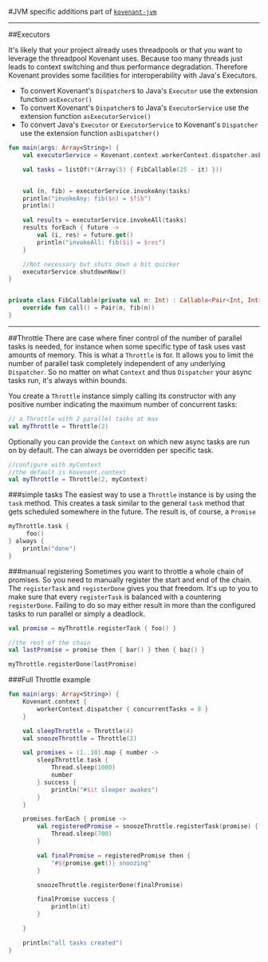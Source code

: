 #JVM specific additions
part of [`kovenant-jvm`](../index.md#artifacts)

---

##Executors

It's likely that your project already uses threadpools or that you want to leverage the threadpool
Kovenant uses. Because too many threads just leads to context switching and thus performance degradation.
Therefore Kovenant provides some facilities for interoperability with Java's Executors. 

* To convert Kovenant's `Dispatcher`s to Java's `Executor` use the extension function `asExecutor()` 
* To convert Kovenant's `Dispatcher`s to Java's `ExecutorService` use the extension function `asExecutorService()`
* To convert Java's `Executor` or `ExecutorService` to Kovenant's `Dispatcher` use the extension function `asDispatcher()`


```kt
fun main(args: Array<String>) {
    val executorService = Kovenant.context.workerContext.dispatcher.asExecutorService()

    val tasks = listOf(*(Array(5) { FibCallable(25 - it) }))


    val (n, fib) = executorService.invokeAny(tasks)
    println("invokeAny: fib($n) = $fib")
    println()

    val results = executorService.invokeAll(tasks)
    results forEach { future ->
        val (i, res) = future.get()
        println("invokeAll: fib($i) = $res")
    }

    //Not necessary but shuts down a bit quicker
    executorService.shutdownNow()
}


private class FibCallable(private val n: Int) : Callable<Pair<Int, Int>> {
    override fun call() = Pair(n, fib(n))
}
```

---

##Throttle
There are case where finer control of the number of parallel tasks is needed, for instance when some specific type of task uses vast amounts of memory. This is what a `Throttle` is for. It allows you to limit the number of parallel task completely independent of any underlying `Dispatcher`. So no matter on what `Context` and thus `Dispatcher` your async tasks run, it's always within bounds. 

You create a `Throttle` instance simply calling its constructor with any positive number indicating the maximum number of concurrent tasks:

```kotlin
// a Throttle with 2 parallel tasks at max
val myThrottle = Throttle(2)
```

Optionally you can provide the `Context` on which new async tasks are run on by default. The can always be overridden per specific task. 

```kotlin
//configure with myContext
//the default is Kovenant.context
val myThrottle = Throttle(2, myContext)
```

###simple tasks
The easiest way to use a `Throttle` instance is by using the `task` method. This creates a task similar to the general `task` method that gets scheduled somewhere in the future. The result is, of course, a `Promise`

```kotlin
myThrottle.task {
     foo()
} always {
    println("done")
}
```

###manual registering
Sometimes you want to throttle a whole chain of promises. So you need to manually register the start and end of the chain. The `registerTask` and `registerDone` gives you that freedom. It's up to you to make sure that every `registerTask` is balanced with a countering `registerDone`. Failing to do so may either result in more than the configured tasks to run parallel or simply a deadlock.

```kotlin
val promise = myThrottle.registerTask { foo() }

//the rest of the chain
val lastPromise = promise then { bar() } then { baz() }

myThrottle.registerDone(lastPromise)
```

###Full Throttle example
```kt
fun main(args: Array<String>) {
    Kovenant.context {
        workerContext.dispatcher { concurrentTasks = 8 }
    }

    val sleepThrottle = Throttle(4)
    val snoozeThrottle = Throttle(2)

    val promises = (1..10).map { number ->
        sleepThrottle.task {
            Thread.sleep(1000)
            number
        } success {
            println("#$it sleeper awakes")
        }
    }

    promises.forEach { promise ->
        val registeredPromise = snoozeThrottle.registerTask(promise) {
            Thread.sleep(700)
        }

        val finalPromise = registeredPromise then {
            "#${promise.get()} snoozing"
        }

        snoozeThrottle.registerDone(finalPromise)

        finalPromise success {
            println(it)
        }

    }

    println("all tasks created")
}
```
  
